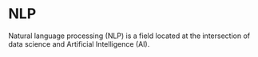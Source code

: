 # NLP
Natural language processing (NLP) is a field located at the intersection of data science and Artificial Intelligence (AI).
